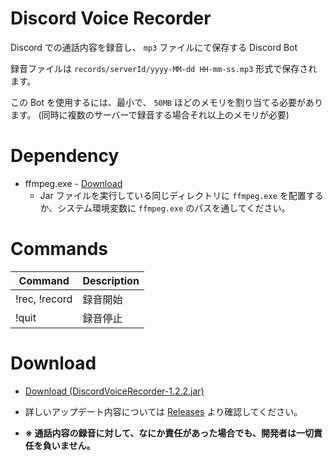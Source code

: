 # Discord Voice Recorder
Discord での通話内容を録音し、 `mp3` ファイルにて保存する Discord Bot

録音ファイルは `records/serverId/yyyy-MM-dd HH-mm-ss.mp3` 形式で保存されます。

この Bot を使用するには、最小で、 `50MB` ほどのメモリを割り当てる必要があります。 (同時に複数のサーバーで録音する場合それ以上のメモリが必要)

# Dependency
- ffmpeg.exe - [Download](http://ffmpeg.org/download.html)
  - Jar ファイルを実行している同じディレクトリに `ffmpeg.exe` を配置するか、システム環境変数に `ffmpeg.exe` のパスを通してください。

# Commands
| Command | Description |
---|---
| !rec, !record | 録音開始 |
| !quit | 録音停止 |

# Download
- [Download (DiscordVoiceRecorder-1.2.2.jar)](https://github.com/SimplyRin/DiscordVoiceRecorder/releases/download/1.2.2/DiscordVoiceRecorder-1.2.2.jar)

- 詳しいアップデート内容については [Releases](https://github.com/SimplyRin/DiscordVoiceRecorder/releases) より確認してください。

- **※ 通話内容の録音に対して、なにか責任があった場合でも、開発者は一切責任を負いません。**
